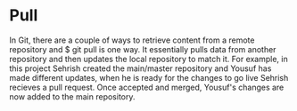 # Pull

In Git, there are a couple of ways to retrieve content from a remote repository and $ git pull is one way. It essentially pulls data from another repository and
then updates the local repository to match it. For example, in this project Sehrish created the main/master repository and Yousuf has made different updates, when he is
ready for the changes to go live Sehrish recieves a pull request. Once accepted and merged, Yousuf's changes are now added to the main repository. 
